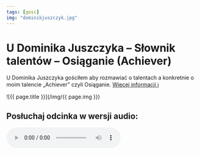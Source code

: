 ```yaml
---
tags: [gosc]
img: "dominikjuszczyk.jpg"
---
```


# U Dominika Juszczyka – Słownik talentów – Osiąganie (Achiever)

U Dominika Juszczyka gościłem aby rozmawiać o talentach a konkretnie o moim talencie „Achiever” czyli Osiąganie.
 [Więcej informacji ℹ️](https://dominikjuszczyk.pl/2017/05/podcast-023-slownik-talentow-osiaganie-achiever/)

<!--More-->

![{{ page.title }}](/img/{{ page.img }})

## Posłuchaj odcinka w wersji audio:

<audio controls>
<source src="http://traffic.libsyn.com/nearperfectperformance/023-Slownik-talentow-Osiaganie-Achiever.mp3" type="audio/mpeg">
</audio>


[n]: https://michael.gratis/nozbe_pl
[np]: https://michael.gratis/nozbepersonal_pl